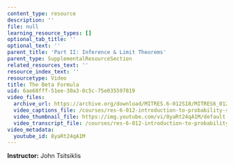 ```yaml
---
content_type: resource
description: ''
file: null
learning_resource_types: []
optional_tab_title: ''
optional_text: ''
parent_title: 'Part II: Inference & Limit Theorems'
parent_type: SupplementalResourceSection
related_resources_text: ''
resource_index_text: ''
resourcetype: Video
title: The Beta Formula
uid: 6ae68fff-51ee-30a3-0c5c-75e035597819
video_files:
  archive_url: https://archive.org/download/MITRES.6-012S18/MITRES6_012S18_S14-01_300k.mp4
  video_captions_file: /courses/res-6-012-introduction-to-probability-spring-2018/a9729a0a734b59fa9528df2dc584306b_8yaRt24qA1M.vtt
  video_thumbnail_file: https://img.youtube.com/vi/8yaRt24qA1M/default.jpg
  video_transcript_file: /courses/res-6-012-introduction-to-probability-spring-2018/727c236b85ce6511fc86859a225b357e_8yaRt24qA1M.pdf
video_metadata:
  youtube_id: 8yaRt24qA1M
---
```


**Instructor:** John Tsitsiklis